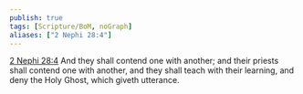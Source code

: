 ```yaml
---
publish: true
tags: [Scripture/BoM, noGraph]
aliases: ["2 Nephi 28:4"]
---
```

[2 Nephi 28:4](https://churchofjesuschrist.org/study/scriptures/bofm/2-ne/28?lang=eng&id=p4#p4) And they shall contend one with another; and their priests shall contend one with another, and they shall teach with their learning, and deny the Holy Ghost, which giveth utterance.
